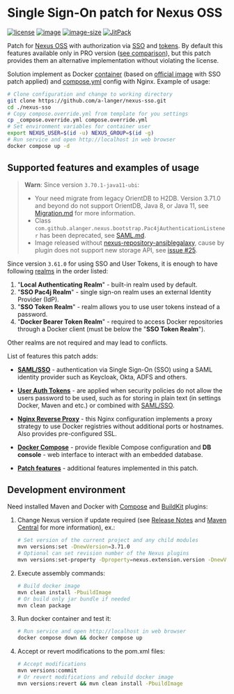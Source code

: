# Single Sign-On patch for Nexus OSS

[![license](https://img.shields.io/badge/license-EPL1-brightgreen.svg)](https://github.com/a-langer/nexus-sso/blob/main/LICENSE "License of source code")
[![image](https://ghcr-badge.egpl.dev//a-langer/nexus-sso/latest_tag?trim=major&label=latest)][0]
[![image-size](https://ghcr-badge.deta.dev/a-langer/nexus-sso/size?tag=3.75.1-java17-ubi)][0]
[![JitPack](https://jitpack.io/v/a-langer/nexus-sso.svg)][1]

Patch for [Nexus OSS][2] with authorization via [SSO][7] and [tokens][8]. By default this features available only in PRO version ([see comparison][5]), but this patch provides them an alternative implementation without violating the license.

Solution implement as Docker [container][0] (based on [official image][3] with SSO patch applied) and [compose.yml](./compose.yml) config with Nginx. Example of usage:

  ```bash
  # Clone configuration and change to working directory
  git clone https://github.com/a-langer/nexus-sso.git
  cd ./nexus-sso
  # Copy compose.override.yml from template for you settings
  cp _compose.override.yml compose.override.yml
  # Set environment variables for container user
  export NEXUS_USER=$(id -u) NEXUS_GROUP=$(id -g)
  # Run service and open http://localhost in web browser
  docker compose up -d
  ```

## Supported features and examples of usage

> **Warn**: Since version `3.70.1-java11-ubi`:
>
> * Your need migrate from legacy OrientDB to H2DB. Version 3.71.0 and beyond do not support OrientDB, Java 8, or Java 11, see [Migration.md](docs/Migration.md) for more information.
> * Class `com.github.alanger.nexus.bootstrap.Pac4jAuthenticationListener` has been deprecated, see [SAML.md](docs/SAML.md#attributes-mapping).
> * Image released without [nexus-repository-ansiblegalaxy](https://github.com/angeloxx/nexus-repository-ansiblegalaxy), cause by plugin does not support new storage API, see [issue #25](https://github.com/l3ender/nexus-repository-ansiblegalaxy/issues/25).

Since version `3.61.0` for using SSO and User Tokens, it is enough to have following [realms][6] in the order listed:

1. "**Local Authenticating Realm**" - built-in realm used by default.
2. "**SSO Pac4j Realm**" - single sign-on realm uses an external Identity Provider (IdP).
3. "**SSO Token Realm**" - realm allows you to use user tokens instead of a password.
4. "**Docker Bearer Token Realm**" - required to access Docker repositories through a Docker client (must be below the "**SSO Token Realm**").

Other realms are not required and may lead to conflicts.

List of features this patch adds:

* [**SAML/SSO**](./docs/SAML.md) - authentication via Single Sign-On (SSO) using a SAML identity provider such as Keycloak, Okta, ADFS and others.

* [**User Auth Tokens**](./docs/Tokens.md) - are applied when security policies do not allow the users password to be used, such as for storing in plain text (in settings Docker, Maven and etc.) or combined with [SAML/SSO](./docs/SAML.md).

* [**Nginx Reverse Proxy**](./docs/Nginx.md) - this Nginx configuration implements a proxy strategy to use Docker registries without additional ports or hostnames. Also provides pre-configured SSL.

* [**Docker Compose**](./docs/Docker.md) - provide flexible Compose configuration and **DB console** - web interface to interact with an embedded database.

* [**Patch features**](./docs/Patch.md) - additional features implemented in this patch.

## Development environment

Need installed Maven and Docker with [Compose][4] and [BuildKit][4.1] plugins:

1. Change Nexus version if update required (see [Release Notes][9] and [Maven Central][10] for more information), ex.:

    ```bash
    # Set version of the current project and any child modules
    mvn versions:set -DnewVersion=3.71.0
    # Optional can set revision number of the Nexus plugins
    mvn versions:set-property -Dproperty=nexus.extension.version -DnewVersion=02
    ```

2. Execute assembly commands:

    ```bash
    # Build docker image
    mvn clean install -PbuildImage
    # Or build only jar bundle if needed
    mvn clean package
    ```

3. Run docker container and test it:

    ```bash
    # Run service and open http://localhost in web browser
    docker compose down && docker compose up
    ```

4. Accept or revert modifications to the pom.xml files:

    ```bash
    # Accept modifications
    mvn versions:commit
    # Or revert modifications and rebuild docker image
    mvn versions:revert && mvn clean install -PbuildImage
    ```

[0]: https://github.com/a-langer/nexus-sso/pkgs/container/nexus-sso "Docker image with SSO patch applied"
[1]: https://jitpack.io/#a-langer/nexus-sso "Maven repository for builds from source code"
[2]: https://github.com/sonatype/nexus-public "Source code of Nexus OSS"
[3]: https://github.com/sonatype/docker-nexus3 "Docker image Nexus OSS"
[4]: https://docs.docker.com/compose/install/ "Docker plugin for defining and running multi-container Docker applications"
[4.1]: https://github.com/docker/buildx "Docker plugin for capabilities with BuildKit"
[5]: https://www.sonatype.com/products/repository-oss-vs-pro-features "Nexus OSS vs Nexus PRO"
[6]: https://help.sonatype.com/en/realms.html "Nexus Realms"
[7]: https://help.sonatype.com/en/saml.html "Nexus PRO SAML"
[8]: https://help.sonatype.com/en/user-tokens.html "Nexus PRO tokens"
[9]: https://github.com/sonatype/nexus-public/releases "Nexus release notes"
[10]: https://mvnrepository.com/artifact/org.sonatype.nexus/nexus-bootstrap "Version of Nexus plugins in Maven Central"
